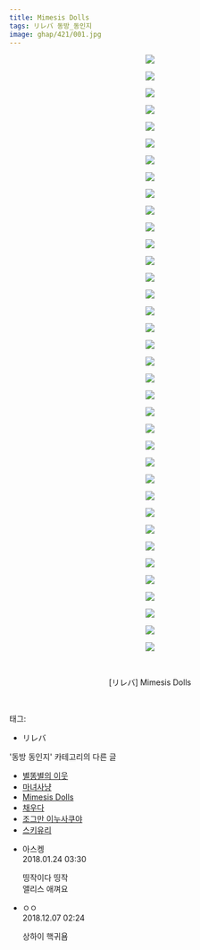 ```yaml
---
title: Mimesis Dolls
tags: リレバ 동방_동인지
image: ghap/421/001.jpg
---
```

<div class="article">
<p style="text-align: center; clear: none; float: none;"><img src="{{ site.nasurl }}/ghap/421/001.jpg"/></p>
<p style="text-align: center; clear: none; float: none;"><img src="{{ site.nasurl }}/ghap/421/002.jpg"/></p>
<p style="text-align: center; clear: none; float: none;"><img src="{{ site.nasurl }}/ghap/421/003.jpg"/></p>
<p style="text-align: center; clear: none; float: none;"><img src="{{ site.nasurl }}/ghap/421/004.jpg"/></p>
<p style="text-align: center; clear: none; float: none;"><img src="{{ site.nasurl }}/ghap/421/005.jpg"/></p>
<p style="text-align: center; clear: none; float: none;"><img src="{{ site.nasurl }}/ghap/421/006.jpg"/></p>
<p style="text-align: center; clear: none; float: none;"><img src="{{ site.nasurl }}/ghap/421/007.jpg"/></p>
<p style="text-align: center; clear: none; float: none;"><img src="{{ site.nasurl }}/ghap/421/008.jpg"/></p>
<p style="text-align: center; clear: none; float: none;"><img src="{{ site.nasurl }}/ghap/421/009.jpg"/></p>
<p style="text-align: center; clear: none; float: none;"><img src="{{ site.nasurl }}/ghap/421/010.jpg"/></p>
<p style="text-align: center; clear: none; float: none;"><img src="{{ site.nasurl }}/ghap/421/011.jpg"/></p>
<p style="text-align: center; clear: none; float: none;"><img src="{{ site.nasurl }}/ghap/421/012.jpg"/></p>
<p style="text-align: center; clear: none; float: none;"><img src="{{ site.nasurl }}/ghap/421/013.jpg"/></p>
<p style="text-align: center; clear: none; float: none;"><img src="{{ site.nasurl }}/ghap/421/014.jpg"/></p>
<p style="text-align: center; clear: none; float: none;"><img src="{{ site.nasurl }}/ghap/421/015.jpg"/></p>
<p style="text-align: center; clear: none; float: none;"><img src="{{ site.nasurl }}/ghap/421/016.jpg"/></p>
<p style="text-align: center; clear: none; float: none;"><img src="{{ site.nasurl }}/ghap/421/017.jpg"/></p>
<p style="text-align: center; clear: none; float: none;"><img src="{{ site.nasurl }}/ghap/421/018.jpg"/></p>
<p style="text-align: center; clear: none; float: none;"><img src="{{ site.nasurl }}/ghap/421/019.jpg"/></p>
<p style="text-align: center; clear: none; float: none;"><img src="{{ site.nasurl }}/ghap/421/020.jpg"/></p>
<p style="text-align: center; clear: none; float: none;"><img src="{{ site.nasurl }}/ghap/421/021.jpg"/></p>
<p style="text-align: center; clear: none; float: none;"><img src="{{ site.nasurl }}/ghap/421/022.jpg"/></p>
<p style="text-align: center; clear: none; float: none;"><img src="{{ site.nasurl }}/ghap/421/023.jpg"/></p>
<p style="text-align: center; clear: none; float: none;"><img src="{{ site.nasurl }}/ghap/421/024.jpg"/></p>
<p style="text-align: center; clear: none; float: none;"><img src="{{ site.nasurl }}/ghap/421/025.jpg"/></p>
<p style="text-align: center; clear: none; float: none;"><img src="{{ site.nasurl }}/ghap/421/026.jpg"/></p>
<p style="text-align: center; clear: none; float: none;"><img src="{{ site.nasurl }}/ghap/421/027.jpg"/></p>
<p style="text-align: center; clear: none; float: none;"><img src="{{ site.nasurl }}/ghap/421/028.jpg"/></p>
<p style="text-align: center; clear: none; float: none;"><img src="{{ site.nasurl }}/ghap/421/029.jpg"/></p>
<p style="text-align: center; clear: none; float: none;"><img src="{{ site.nasurl }}/ghap/421/030.jpg"/></p>
<p style="text-align: center; clear: none; float: none;"><img src="{{ site.nasurl }}/ghap/421/031.jpg"/></p>
<p style="text-align: center; clear: none; float: none;"><img src="{{ site.nasurl }}/ghap/421/032.jpg"/></p>
<p style="text-align: center; clear: none; float: none;"><img src="{{ site.nasurl }}/ghap/421/033.jpg"/></p>
<p style="text-align: center; clear: none; float: none;"><img src="{{ site.nasurl }}/ghap/421/034.jpg"/></p>
<p style="text-align: center; clear: none; float: none;"><img src="{{ site.nasurl }}/ghap/421/035.jpg"/></p>
<p style="text-align: center; clear: none; float: none;"><img src="{{ site.nasurl }}/ghap/421/036.jpg"/></p>
<p style="text-align: center; clear: none; float: none;"><br/></p>
<p style="text-align: center; clear: none; float: none;">[リレバ] Mimesis Dolls</p>
<p><br/></p>
</div><div class="tagTrail">
<p>태그: </p>
<ul>
<li>リレバ</li>
</ul>
</div><div class="another">
<p>'동방 동인지' 카테고리의 다른 글</p>
<ul>
<li><a href="/2016-06-21-ghap_423">별똥별의 이웃</a></li>
<li><a href="/2016-06-21-ghap_422">마녀사냥</a></li>
<li><a href="/2016-06-21-ghap_421">Mimesis Dolls</a></li>
<li><a href="/2016-06-21-ghap_420">채우다</a></li>
<li><a href="/2016-06-21-ghap_418">조그만 이누사쿠야</a></li>
<li><a href="/2016-06-21-ghap_417">스키유리</a></li>
</ul>
</div><div class="cb_module cb_fluid">
<div class="cb_wrt cb_profile">
<div class="comment">
<ul>
<li class="cb_thumb_off" id="comment15181409">
<div class="cb_comment_area">
<div class="cb_info_area">
<div class="cb_section">
<span class="cb_nick_name">아스켕</span>
</div>
<div class="cb_section">
<span class="cb_date">2018.01.24 03:30 </span>
</div>
</div>
<div class="cb_dsc_comment">
<p class="cb_dsc">
											띵작이다 띵작<br/>
앨리스 애껴요
										</p>
</div>
</div></li>
<li class="cb_thumb_off" id="comment15383402">
<div class="cb_comment_area">
<div class="cb_info_area">
<div class="cb_section">
<span class="cb_nick_name">ㅇㅇ</span>
</div>
<div class="cb_section">
<span class="cb_date">2018.12.07 02:24 </span>
</div>
</div>
<div class="cb_dsc_comment">
<p class="cb_dsc">
											상하이 핵귀욤
										</p>
</div>
</div></li>
</ul>
</div>
</div><!-- commentList close -->
</div>